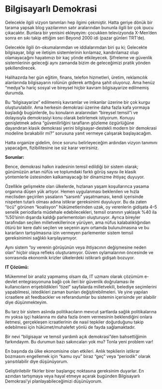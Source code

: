 # Bilgisayarlı Demokrasi

Gelecekle ilgili vizyon tanımları hep ilgimi çekmiştir. Hatta geriye dönük bir tarama yapsak blog yazılarımın satır aralarından bununla ilgili bir çok ipucu çıkacaktır. Bunlara bir yenisini ekleyeyim: çocukken televizyonda X-Men’den sonra en sıkı takip ettiğim seri Beyond 2000 idi (pazar günleri TRT’de).

Gelecekle ilgili ön-okumalarımdan ve iddialarımdan biri şu ki; Gelecekte bilgisayar, bilgi ve iletişim sistemlerinin kırılamaz, kandırılamaz olup olamayacağını hayatımızı bir kaç yönde etkileyecek. Şifreleme ve güvenlik sistemlerinin geleceği aynı zamanda bizim de geleceğimizi pratik yönden şekillendirecek.

Halihazırda her gün eğitim, finans, telefon hizmetleri, üretim, reklamcılık alanlarında bilgisayarın rolünün giderek arttığına şahit oluyoruz. Ama henüz “medya”sı hariç sosyal ve bireysel hiçbir kavram bilgisayarize edilmemiş durumda.

Bu “bilgisayarize” edilmemiş kavramlar ve imkanlar üzerine bir çok kurgu oluşturulabilir. Ama herkesin demokrasi üzerine daha fazla kafa yormaya başladığı bugünlerde, bu konuların aralarından “bireysel temsil”i ve dolayısıyla demokrasiyi konu olarak belirlemek istiyorum. Konuyu genişletmek adına “güvenilirliğini tarafların gözleme özgürlüğüne dayandıran klasik demokrasi yerini bilgisayar-destekli modern bir demokrasi modeline bırakabilir mi?” sorusuna yanıt vermeye çalışarak başlayacağım.

Hatta organize gidelim, önce sorunu belirleyeceğim ardından vizyon tanımını yapacağım, fizibilitesine ise siz karar verirsiniz.

**Sorunlar:**

Bence, demokrasi halkın iradesinin temsil edildiği bir sistem olarak; günümüzün artan nüfüs ve toplumdaki farklı görüş sayısı ile klasik yöntemlerle üstesinden kalkamayacağı bir dinamizme ihtiyaç duyuyor.

Özellikle gelişmekte olan ülkelerde, hızlanan yaşam koşullarınca yasama organına düşen yük artıyor. Hemen uygulanması beklenilen ve hızla meclisden geçirilen yasaların “sarsıntı” yaşatmaması, kendi içerisinde nispeten tutarlı olması adına istikrar gereksinimi duyuluyor. Bu da zaten “öcü” görünen “koalisyon” hükümetlerinden uzak, oy verenlerin gidişata 4–5 senelik periodlarla müdehale edebilecekleri, temsil oranının yaklaşık %40 ila %50’sinin dışarıda kaldığı parlementoları oluşturuyor. Ayrıca bireyler tarafından seçilen milletvekillerince yürüyen, ama nüfus kalabalıklığından ötürü bir kere dahi seçilen ve seçenin aynı ortamda bulunulmasına ve bu kararların tartışılmasına izin vermeyen parlementer sistem temsil gereksinimini sağlıklı karşılayamıyor.

Aynı sistem “oy verenin görüşünün veya ihtiyacının değişmesine neden olan” hiçbir olaya refleks oluşturamıyor. Güven oylamalarının öncesinde ve sonrasında ekonomik krizler ülkelerdeki istikrarlı gidişatı bozuyor.

**IT Çözümü:**

Mükemmel bir analiz yapmamış olsam da, IT uzmanı olarak çözümüm e-devlet entegrasyonuna bağlı çok ileri bir güvenlik doğrulaması ile kullanıcıların erişebildikleri “özel” sayfalarda milletvekili, belediye seçimlerini yapabilmesi, istedikleri zaman bunları değiştirebilmeleri. Ve yine yapılan icraatlere ait feedbackler ve referandumlar bu sistemin içerisinde yer alabilir diye düşünmekteyim.

Bu tarz bir sistem aslında politikacıların mevcut şartlarda sağlık politikalarına mı yoksa işçi haklarına mı daha fazla önem vermesinin beklendiğini onlara iletmesi, gerçekleşen icraatlerinin de nasıl tepkiler doğurduğunu takip edebilmesi için hükümet/muhalefet yönlü de fayda sağlamaktadır.

Bir nevi “bilgisayar ve temsil yardımlı açık demokrasi”den bahsettiğimin farkındayım. Bu durumun bazı sakıncaları yok mu? Tonla yeni problem var!

En başında da ülke ekonomisine olan etkileri. Anlık tepkilerin istikrar bozmasını engellemek için “kamu oyu” biraz “geç” veya “periodik” olarak yansıtılabilir diye düşünüyorum.

Geliştirilebilir fikirler birer başlangıç noktasına gereksinim duyarlar. En azından tartışmaya veya hayal etmeye açarak bugünden Bilgisayarlı Demokrasi’yi planlayabileceğimizi düşünüyorum.
